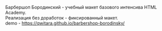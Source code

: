 Барбершоп Бородинский - учебный макет базового интенсива HTML Academy.<br>
Реализация без доработок - фиксированный макет.<br>
demo - https://qwitara.github.io/barbershop-borodinsky/

